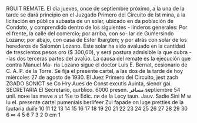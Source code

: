 RGUIT
REMATE.
El día jueves, once de septiembre próximo, a la una de la
tarde se dará principio en el Juzgado Primero del Circuito de Ist
mina, a la licitación en pública subasta de un solar, ubicado en
da población de Condoto, y comprendido dentro de los siguientes -
linderos generales:
Por el frente, la calle del comercio; por arriba, con so-
lar de Gumersindo Lozano; por abajo, con casa de Ester Ibargten; y
por atrás con solar de los herederos de Salomón Lozano.
Este solar ha sido avaluado en la cantidad de trescientos
pesos oro ($ 300,00), y será postura admisible la que cubra --las
dos terceras partes del avalúo.
La causa del remate es la ejecución que contra Manuel Ma-
ría Lozano sigue el doctor Luis E. Bernat, cesionario de C. A. P.
de la Torre.
Se fija el presente cartel, a las dos de la tarde de hoy
miércoles 27 de agosto de 1930.
El Juez Primero del Circuito,
jest zach
ZGADO SONICT
se
Co
Hry Aues de Const
excutis Auinta, siendr
gai.
SECRETARIA
El Secretario,
qurblico.
6000
presen.
مسافر
septiembre
54
unil.
поне
las
meve a ut
%e
to
Edic.
ли
de la Lecy taun.
Jauv.
Sadie Sini M
w
lu
el.
presente cartel pumeniais
berlifeer Zui
fapade on luge pretties de la ſuutaria duiſe
10 11 12 13 14 15 16 17 18 19 20 21 22 23 24 25 26 27 28 29 30
6
∞
4 5 6 7
3
2
0 cm 1